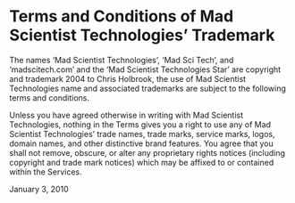 # Terms and Conditions of Mad Scientist Technologies’ Trademark

The names ‘Mad Scientist Technologies’, ‘Mad Sci Tech’, and ‘madscitech.com’ and the ‘Mad Scientist Technologies Star’ are copyright and trademark 2004 to Chris Holbrook, the use of Mad Scientist Technologies name and associated trademarks are subject to the following terms and conditions.

Unless you have agreed otherwise in writing with Mad Scientist Technologies, nothing in the Terms gives you a right to use any of Mad Scientist Technologies’ trade names, trade marks, service marks, logos, domain names, and other distinctive brand features. You agree that you shall not remove, obscure, or alter any proprietary rights notices (including copyright and trade mark notices) which may be affixed to or contained within the Services.

January 3, 2010
